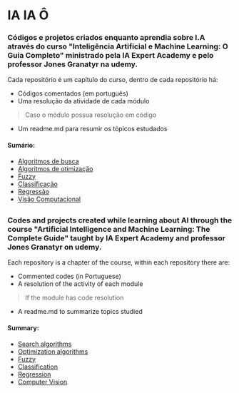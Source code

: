 # IA IA Ô
### Códigos e projetos criados enquanto aprendia sobre I.A através do curso "Inteligência Artificial e Machine Learning: O Guia Completo" ministrado pela IA Expert Academy e pelo professor Jones Granatyr na udemy.

Cada repositório é um capítulo do curso, dentro de cada repositório há:
  - Códigos comentados (em português)
  - Uma resolução da atividade de cada módulo
  > Caso o módulo possua resolução em código
  - Um readme.md para resumir os tópicos estudados

#### Sumário:
 - [Algoritmos de busca](https://github.com/p3dru/inteligencia_artificial_machine_learning/tree/main/Algoritmos%20de%20busca)
 - [Algoritmos de otimização](https://github.com/p3dru/inteligencia_artificial_machine_learning/tree/main/Algoritmos%20de%20otimização)
 - [Fuzzy](https://github.com/p3dru/inteligencia_artificial_machine_learning/tree/main/fuzzy)
 - [Classificação](https://github.com/p3dru/inteligencia_artificial_machine_learning/tree/main/classificacao)
 - [Regressão](https://github.com/p3dru/inteligencia_artificial_machine_learning/tree/main/regressao)
 - [Visão Computacional](https://github.com/p3dru/inteligencia_artificial_machine_learning/tree/main/visao_computacional)

##

### Codes and projects created while learning about AI through the course "Artificial Intelligence and Machine Learning: The Complete Guide" taught by IA Expert Academy and professor Jones Granatyr on udemy.

Each repository is a chapter of the course, within each repository there are:
 - Commented codes (in Portuguese)
 - A resolution of the activity of each module
 > If the module has code resolution
 - A readme.md to summarize topics studied

#### Summary:
 - [Search algorithms](https://github.com/p3dru/inteligencia_artificial_machine_learning/tree/main/Algoritmos%20de%20busca)
 - [Optimization algorithms](https://github.com/p3dru/inteligencia_artificial_machine_learning/tree/main/Algoritmos%20de%20otimização)
 - [Fuzzy](https://github.com/p3dru/inteligencia_artificial_machine_learning/tree/main/fuzzy)
 - [Classification](https://github.com/p3dru/inteligencia_artificial_machine_learning/tree/main/classificacao)
 - [Regression](https://github.com/p3dru/inteligencia_artificial_machine_learning/tree/main/regressao)
 - [Computer Vision](https://github.com/p3dru/inteligencia_artificial_machine_learning/tree/main/visao_computacional)
